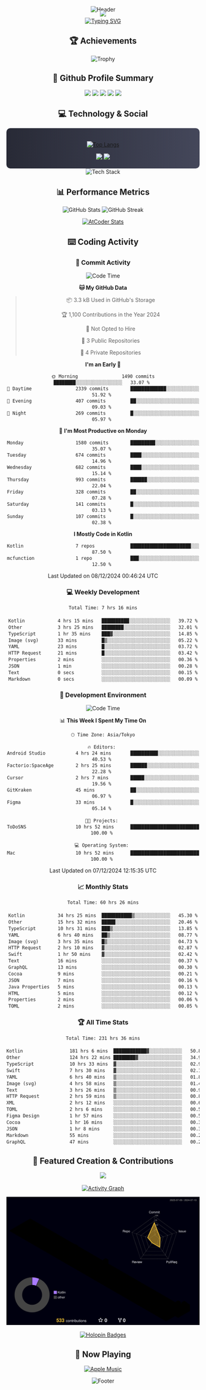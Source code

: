 <div align="center">
  
![Header](https://capsule-render.vercel.app/api?type=waving&color=gradient&customColorList=12&height=300&section=header&text=Welcome%20to%20Batapii's%20Universe&fontSize=50&animation=fadeIn&fontAlignY=40&desc=Android%20Developer%20|%20Kotlin%20LOVE%20)

<div style="margin-top: -20px;">
  <img src="https://readme-typing-svg.herokuapp.com/?lines=Crafting+Android+Experiences;Building+Tomorrow's+Apps+Today;Always+Learning,+Always+Growing&font=Fira%20Code&center=true&width=440&height=45&color=f75c7e&vCenter=true&size=22&pause=1000">
</div>

<a href="https://git.io/typing-svg">
  <img src="https://readme-typing-svg.demolab.com?font=Fira+Code&weight=600&size=28&duration=4000&pause=1000&center=true&vCenter=true&width=800&lines=Hey+there!+I'm+Batapii+%F0%9F%91%8B;Android+Developer+from+Japan+%F0%9F%87%AF%F0%9F%87%B5" alt="Typing SVG" />
</a>

## 🏆 Achievements

![Trophy](https://github-profile-trophy.vercel.app/?username=batapii&theme=onestar&no-frame=true&no-bg=true&column=8&rank=SSS,SS,S,AAA,AA,A,B,C&margin-w=10&margin-h=10)

## 🎯 Github Profile Summary

<div align="center">
  <img src="http://github-profile-summary-cards.vercel.app/api/cards/profile-details?username=batapii&theme=radical" />
  <img src="http://github-profile-summary-cards.vercel.app/api/cards/repos-per-language?username=batapii&theme=radical" />
  <img src="http://github-profile-summary-cards.vercel.app/api/cards/most-commit-language?username=batapii&theme=radical" />
  <img src="http://github-profile-summary-cards.vercel.app/api/cards/stats?username=batapii&theme=radical" />
  <img src="http://github-profile-summary-cards.vercel.app/api/cards/productive-time?username=batapii&theme=radical" />
</div>

## 💻 Technology & Social

<div align="center" style="background: linear-gradient(to right, #282A36, #44475A); padding: 20px; border-radius: 10px;">

[![Top Langs](https://github-readme-stats.vercel.app/api/top-langs/?username=batapii
)](https://github.com/anuraghazra/github-readme-stats)

<div style="margin-top: 15px">
<a href="https://github.com/batapii"><img src="https://img.shields.io/github/followers/batapii?style=for-the-badge&logo=github&label=Follow&color=ff6e96&labelColor=282A36"/></a>
<a href="https://twitter.com/batapii3939"><img src="https://img.shields.io/twitter/follow/batapii?style=for-the-badge&logo=twitter&color=1DA1F2&labelColor=282A36&label= Twitter"/></a>
</div>

</div>

<div align="center">
<img src="https://github-readme-tech-stack.vercel.app/api/cards?title=Tech+Stack&align=center&titleAlign=center&fontSize=20&lineHeight=10&lineCount=4&theme=github_dark&width=800&bg=%230D1117&badge=%23161B22&border=%2321262D&titleColor=%2358A6FF&line1=kotlin%2Ckotlin%2C0095D5%3Bandroid%2Candroid%2C00ff00%3Bjetpackcompose%2Cjetpack%2C4285F4%3B&line2=swift%2Cswift%2CFA7343%3Bfirebase%2Cfirebase%2CFFCA28%3Bgithub%2Cgithub%2C181717%3B&line3=typescript%2Ctypescript%2C3178C6%3Bgraphql%2Cgraphql%2CE10098%3Bsupabase%2Csupabase%2C3FCF8E%3B&line4=gradle%2Cgradle%2C02303A%3Bgitkraken%2Cgitkraken%2C179287%3Bpostman%2Cpostman%2CFF6C37%3B" alt="Tech Stack" />
</div>



## 📊 Performance Metrics

<div align="center">

![GitHub Stats](https://github-readme-stats.vercel.app/api?username=batapii&show_icons=true&theme=radical&hide_border=true&bg_color=0D1117)
![GitHub Streak](https://github-readme-streak-stats.herokuapp.com/?user=batapii&theme=radical&hide_border=true&background=0D1117)

[![AtCoder Stats](https://atcoder-readme-stats.vercel.app/stats/batapii3939?theme=dark&show_history=5&width=495)](https://github.com/iwbc-mzk/atcoder-readme-stats)

</div>

## ⌨️ Coding Activity

### 🌟 Commit Activity
<!--START_SECTION:commit-stats-->
![Code Time](http://img.shields.io/badge/Code%20Time-355%20hrs%2058%20mins-blue)

**🐱 My GitHub Data** 

> 📦 3.3 kB Used in GitHub's Storage 
 > 
> 🏆 1,100 Contributions in the Year 2024
 > 
> 🚫 Not Opted to Hire
 > 
> 📜 3 Public Repositories 
 > 
> 🔑 4 Private Repositories 
 > 
**I'm an Early 🐤** 

```text
🌞 Morning                1490 commits        ████████░░░░░░░░░░░░░░░░░   33.07 % 
🌆 Daytime                2339 commits        █████████████░░░░░░░░░░░░   51.92 % 
🌃 Evening                407 commits         ██░░░░░░░░░░░░░░░░░░░░░░░   09.03 % 
🌙 Night                  269 commits         █░░░░░░░░░░░░░░░░░░░░░░░░   05.97 % 
```
📅 **I'm Most Productive on Monday** 

```text
Monday                   1580 commits        █████████░░░░░░░░░░░░░░░░   35.07 % 
Tuesday                  674 commits         ████░░░░░░░░░░░░░░░░░░░░░   14.96 % 
Wednesday                682 commits         ████░░░░░░░░░░░░░░░░░░░░░   15.14 % 
Thursday                 993 commits         ██████░░░░░░░░░░░░░░░░░░░   22.04 % 
Friday                   328 commits         ██░░░░░░░░░░░░░░░░░░░░░░░   07.28 % 
Saturday                 141 commits         █░░░░░░░░░░░░░░░░░░░░░░░░   03.13 % 
Sunday                   107 commits         █░░░░░░░░░░░░░░░░░░░░░░░░   02.38 % 
```


**I Mostly Code in Kotlin** 

```text
Kotlin                   7 repos             ██████████████████████░░░   87.50 % 
mcfunction               1 repo              ███░░░░░░░░░░░░░░░░░░░░░░   12.50 % 
```




 Last Updated on 08/12/2024 00:46:24 UTC
<!--END_SECTION:commit-stats-->

### 💻 Weekly Development
<!--START_SECTION:wakatime-->

```txt
Total Time: 7 hrs 16 mins

Kotlin            4 hrs 15 mins   ██████████░░░░░░░░░░░░░░░   39.72 %
Other             3 hrs 25 mins   ████████░░░░░░░░░░░░░░░░░   32.01 %
TypeScript        1 hr 35 mins    ███▓░░░░░░░░░░░░░░░░░░░░░   14.85 %
Image (svg)       33 mins         █▒░░░░░░░░░░░░░░░░░░░░░░░   05.22 %
YAML              23 mins         █░░░░░░░░░░░░░░░░░░░░░░░░   03.72 %
HTTP Request      21 mins         █░░░░░░░░░░░░░░░░░░░░░░░░   03.42 %
Properties        2 mins          ░░░░░░░░░░░░░░░░░░░░░░░░░   00.36 %
JSON              1 min           ░░░░░░░░░░░░░░░░░░░░░░░░░   00.28 %
Text              0 secs          ░░░░░░░░░░░░░░░░░░░░░░░░░   00.15 %
Markdown          0 secs          ░░░░░░░░░░░░░░░░░░░░░░░░░   00.09 %
```

<!--END_SECTION:wakatime-->

### 🔨 Development Environment
<!--START_SECTION:dev-stats-->
![Code Time](http://img.shields.io/badge/Code%20Time-355%20hrs%2058%20mins-blue)

📊 **This Week I Spent My Time On** 

```text
🕑︎ Time Zone: Asia/Tokyo

🔥 Editors: 
Android Studio           4 hrs 24 mins       ██████████░░░░░░░░░░░░░░░   40.53 % 
Factorio:SpaceAge        2 hrs 25 mins       ██████░░░░░░░░░░░░░░░░░░░   22.28 % 
Cursor                   2 hrs 7 mins        █████░░░░░░░░░░░░░░░░░░░░   19.56 % 
GitKraken                45 mins             ██░░░░░░░░░░░░░░░░░░░░░░░   06.97 % 
Figma                    33 mins             █░░░░░░░░░░░░░░░░░░░░░░░░   05.14 % 

🐱‍💻 Projects: 
ToDoSNS                  10 hrs 52 mins      █████████████████████████   100.00 % 

💻 Operating System: 
Mac                      10 hrs 52 mins      █████████████████████████   100.00 % 
```


 Last Updated on 07/12/2024 12:15:35 UTC
<!--END_SECTION:dev-stats-->

### 📈 Monthly Stats
<!--START_SECTION:wakamonth-->

```txt
Total Time: 60 hrs 26 mins

Kotlin            34 hrs 25 mins  ███████████▒░░░░░░░░░░░░░   45.30 %
Other             15 hrs 32 mins  █████░░░░░░░░░░░░░░░░░░░░   20.46 %
TypeScript        10 hrs 31 mins  ███▒░░░░░░░░░░░░░░░░░░░░░   13.85 %
YAML              6 hrs 40 mins   ██▒░░░░░░░░░░░░░░░░░░░░░░   08.77 %
Image (svg)       3 hrs 35 mins   █▒░░░░░░░░░░░░░░░░░░░░░░░   04.73 %
HTTP Request      2 hrs 10 mins   ▓░░░░░░░░░░░░░░░░░░░░░░░░   02.87 %
Swift             1 hr 50 mins    ▓░░░░░░░░░░░░░░░░░░░░░░░░   02.42 %
Text              16 mins         ░░░░░░░░░░░░░░░░░░░░░░░░░   00.37 %
GraphQL           13 mins         ░░░░░░░░░░░░░░░░░░░░░░░░░   00.30 %
Cocoa             9 mins          ░░░░░░░░░░░░░░░░░░░░░░░░░   00.21 %
JSON              7 mins          ░░░░░░░░░░░░░░░░░░░░░░░░░   00.16 %
Java Properties   5 mins          ░░░░░░░░░░░░░░░░░░░░░░░░░   00.13 %
HTML              5 mins          ░░░░░░░░░░░░░░░░░░░░░░░░░   00.12 %
Properties        2 mins          ░░░░░░░░░░░░░░░░░░░░░░░░░   00.06 %
TOML              2 mins          ░░░░░░░░░░░░░░░░░░░░░░░░░   00.05 %
```

<!--END_SECTION:wakamonth-->

### 🏆 All Time Stats
<!--START_SECTION:wakaalltime-->

```txt
Total Time: 231 hrs 36 mins

Kotlin                 181 hrs 6 mins  ████████████▓░░░░░░░░░░░░   50.88 %
Other                  124 hrs 22 mins ████████▓░░░░░░░░░░░░░░░░   34.94 %
TypeScript             10 hrs 33 mins  ▓░░░░░░░░░░░░░░░░░░░░░░░░   02.97 %
Swift                  7 hrs 30 mins   ▓░░░░░░░░░░░░░░░░░░░░░░░░   02.11 %
YAML                   6 hrs 40 mins   ▒░░░░░░░░░░░░░░░░░░░░░░░░   01.87 %
Image (svg)            4 hrs 58 mins   ▒░░░░░░░░░░░░░░░░░░░░░░░░   01.40 %
Text                   3 hrs 26 mins   ▒░░░░░░░░░░░░░░░░░░░░░░░░   00.97 %
HTTP Request           2 hrs 59 mins   ▒░░░░░░░░░░░░░░░░░░░░░░░░   00.84 %
XML                    2 hrs 12 mins   ░░░░░░░░░░░░░░░░░░░░░░░░░   00.62 %
TOML                   2 hrs 6 mins    ░░░░░░░░░░░░░░░░░░░░░░░░░   00.59 %
Figma Design           1 hr 57 mins    ░░░░░░░░░░░░░░░░░░░░░░░░░   00.55 %
Cocoa                  1 hr 16 mins    ░░░░░░░░░░░░░░░░░░░░░░░░░   00.36 %
JSON                   1 hr 8 mins     ░░░░░░░░░░░░░░░░░░░░░░░░░   00.32 %
Markdown               55 mins         ░░░░░░░░░░░░░░░░░░░░░░░░░   00.26 %
GraphQL                47 mins         ░░░░░░░░░░░░░░░░░░░░░░░░░   00.22 %
```

<!--END_SECTION:wakaalltime-->


## 🌟 Featured Creation & Contributions

<div align="center">
  <a href="https://github.com/batapii/ToDoSNS">
    <img src="https://github-readme-stats.vercel.app/api/pin/?username=batapii&repo=ToDoSNS&theme=radical&hide_border=true&bg_color=0D1117" />
  </a>

[![Activity Graph](https://github-readme-activity-graph.vercel.app/graph?username=batapii&custom_title=Contribution%20Graph&hide_border=true&theme=radical&bg_color=0D1117)](https://github.com/ashutosh00710/github-readme-activity-graph)

![3D Contrib](./profile-3d-contrib/profile-night-rainbow.svg)

[![Holopin Badges](https://holopin.me/batapii)](https://holopin.io/@batapii)

</div>

## 🎵 Now Playing

<div align="center">
  
[![Apple Music](https://music-profile.rayriffy.com/theme/dark.svg?uid=001005.6598667d2ffd4a10a4f429edd0ba24c4.1156)](https://github.com/rayriffy/apple-music-github-profile)

</div>

![Footer](https://capsule-render.vercel.app/api?type=waving&color=gradient&customColorList=12&height=100&section=footer)

</div>

